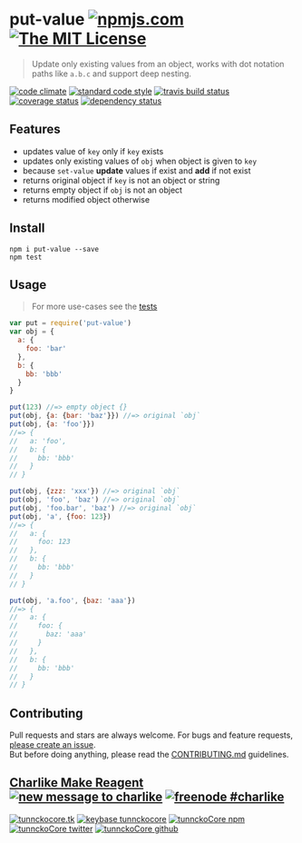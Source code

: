 # put-value [![npmjs.com][npmjs-img]][npmjs-url] [![The MIT License][license-img]][license-url] 

> Update only existing values from an object, works with dot notation paths like `a.b.c` and support deep nesting.

[![code climate][codeclimate-img]][codeclimate-url] [![standard code style][standard-img]][standard-url] [![travis build status][travis-img]][travis-url] [![coverage status][coveralls-img]][coveralls-url] [![dependency status][david-img]][david-url]


## Features
- updates value of `key` only if `key` exists
- updates only existing values of `obj` when object is given to `key`
- because `set-value` **update** values if exist and **add** if not exist
- returns original object if `key` is not an object or string
- returns empty object if `obj` is not an object
- returns modified object otherwise


## Install
```
npm i put-value --save
npm test
```


## Usage
> For more use-cases see the [tests](./test.js)

```js
var put = require('put-value')
var obj = {
  a: {
    foo: 'bar'
  },
  b: {
    bb: 'bbb'
  }
}

put(123) //=> empty object {}
put(obj, {a: {bar: 'baz'}}) //=> original `obj`
put(obj, {a: 'foo'}})
//=> {
//   a: 'foo',
//   b: {
//     bb: 'bbb'
//   }
// }

put(obj, {zzz: 'xxx'}) //=> original `obj`
put(obj, 'foo', 'baz') //=> original `obj`
put(obj, 'foo.bar', 'baz') //=> original `obj`
put(obj, 'a', {foo: 123})
//=> {
//   a: {
//     foo: 123
//   },
//   b: {
//     bb: 'bbb'
//   }
// }

put(obj, 'a.foo', {baz: 'aaa'})
//=> {
//   a: {
//     foo: {
//       baz: 'aaa'
//     }
//   },
//   b: {
//     bb: 'bbb'
//   }
// }
```


## Contributing

Pull requests and stars are always welcome. For bugs and feature requests, [please create an issue](https://github.com/tunnckoCore/put-value/issues/new).  
But before doing anything, please read the [CONTRIBUTING.md](./CONTRIBUTING.md) guidelines.


## [Charlike Make Reagent](http://j.mp/1stW47C) [![new message to charlike][new-message-img]][new-message-url] [![freenode #charlike][freenode-img]][freenode-url]

[![tunnckocore.tk][author-www-img]][author-www-url] [![keybase tunnckocore][keybase-img]][keybase-url] [![tunnckoCore npm][author-npm-img]][author-npm-url] [![tunnckoCore twitter][author-twitter-img]][author-twitter-url] [![tunnckoCore github][author-github-img]][author-github-url]


[npmjs-url]: https://www.npmjs.com/package/put-value
[npmjs-img]: https://img.shields.io/npm/v/put-value.svg?label=put-value

[license-url]: https://github.com/tunnckoCore/put-value/blob/master/LICENSE.md
[license-img]: https://img.shields.io/badge/license-MIT-blue.svg


[codeclimate-url]: https://codeclimate.com/github/tunnckoCore/put-value
[codeclimate-img]: https://img.shields.io/codeclimate/github/tunnckoCore/put-value.svg

[travis-url]: https://travis-ci.org/tunnckoCore/put-value
[travis-img]: https://img.shields.io/travis/tunnckoCore/put-value.svg

[coveralls-url]: https://coveralls.io/r/tunnckoCore/put-value
[coveralls-img]: https://img.shields.io/coveralls/tunnckoCore/put-value.svg

[david-url]: https://david-dm.org/tunnckoCore/put-value
[david-img]: https://img.shields.io/david/tunnckoCore/put-value.svg

[standard-url]: https://github.com/feross/standard
[standard-img]: https://img.shields.io/badge/code%20style-standard-brightgreen.svg


[author-www-url]: http://www.tunnckocore.tk
[author-www-img]: https://img.shields.io/badge/www-tunnckocore.tk-fe7d37.svg

[keybase-url]: https://keybase.io/tunnckocore
[keybase-img]: https://img.shields.io/badge/keybase-tunnckocore-8a7967.svg

[author-npm-url]: https://www.npmjs.com/~tunnckocore
[author-npm-img]: https://img.shields.io/badge/npm-~tunnckocore-cb3837.svg

[author-twitter-url]: https://twitter.com/tunnckoCore
[author-twitter-img]: https://img.shields.io/badge/twitter-@tunnckoCore-55acee.svg

[author-github-url]: https://github.com/tunnckoCore
[author-github-img]: https://img.shields.io/badge/github-@tunnckoCore-4183c4.svg

[freenode-url]: http://webchat.freenode.net/?channels=charlike
[freenode-img]: https://img.shields.io/badge/freenode-%23charlike-5654a4.svg

[new-message-url]: https://github.com/tunnckoCore/messages
[new-message-img]: https://img.shields.io/badge/send%20me-message-green.svg
